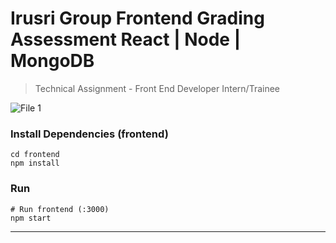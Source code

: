 # Irusri Group Frontend Grading Assessment React | Node | MongoDB

> Technical Assignment - Front End Developer Intern/Trainee  

![File 1](https://drive.google.com/uc?export=view&id=1G5dU7aTSHcwV2_S7H33ZpgTK5kQu98gL)

### Install Dependencies (frontend)

```
cd frontend
npm install
```

### Run

```
# Run frontend (:3000)
npm start
```

---

